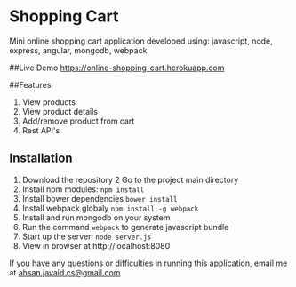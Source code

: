 # Shopping Cart

Mini online shopping cart application developed using: javascript, node, express, angular, mongodb, webpack

##Live Demo
https://online-shopping-cart.herokuapp.com


##Features
1. View products
2. View product details
3. Add/remove product from cart
4. Rest API's



## Installation
1. Download the repository
2  Go to the project main directory
3. Install npm modules: `npm install`
4. Install bower dependencies `bower install`
5. Install webpack globaly `npm install -g webpack`
6. Install and run mongodb on your system
7. Run the command `webpack` to generate javascript bundle
8. Start up the server: `node server.js`
9. View in browser at http://localhost:8080



If you have any questions or difficulties in running this application, email me at ahsan.javaid.cs@gmail.com

